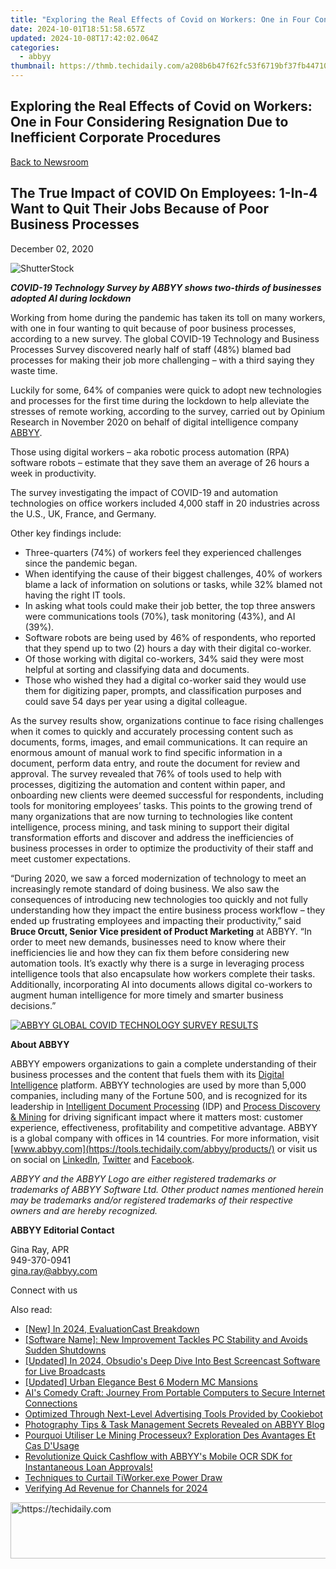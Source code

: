 ```yaml
---
title: "Exploring the Real Effects of Covid on Workers: One in Four Considering Resignation Due to Inefficient Corporate Procedures"
date: 2024-10-01T18:51:58.657Z
updated: 2024-10-08T17:42:02.064Z
categories:
  - abbyy
thumbnail: https://thmb.techidaily.com/a208b6b47f62fc53f6719bf37fb44710d3bca87f00271cab6e02272f4110e26d.jpg
---
```


## Exploring the Real Effects of Covid on Workers: One in Four Considering Resignation Due to Inefficient Corporate Procedures

[Back to Newsroom](https://tools.techidaily.com/abbyy/products/)

## The True Impact of COVID On Employees: 1-In-4 Want to Quit Their Jobs Because of Poor Business Processes

December 02, 2020

![ShutterStock](https://content.abbyy.com/-/media/project/abbyy/abbyy/branchtemplates/shutterstock_1272462163_1296-x-729.jpg?h=729&iar=0&w=1296)

**_COVID-19 Technology Survey by ABBYY shows two-thirds of businesses adopted AI during lockdown_**

Working from home during the pandemic has taken its toll on many workers, with one in four wanting to quit because of poor business processes, according to a new survey. The global COVID-19 Technology and Business Processes Survey discovered nearly half of staff (48%) blamed bad processes for making their job more challenging – with a third saying they waste time.

Luckily for some, 64% of companies were quick to adopt new technologies and processes for the first time during the lockdown to help alleviate the stresses of remote working, according to the survey, carried out by Opinium Research in November 2020 on behalf of digital intelligence company [ABBYY](https://www.abbyy.com "ABBYY a Digital Intelligence Company").

Those using digital workers – aka robotic process automation (RPA) software robots – estimate that they save them an average of 26 hours a week in productivity.

The survey investigating the impact of COVID-19 and automation technologies on office workers included 4,000 staff in 20 industries across the U.S., UK, France, and Germany.

Other key findings include:

* Three-quarters (74%) of workers feel they experienced challenges since the pandemic began.
* When identifying the cause of their biggest challenges, 40% of workers blame a lack of information on solutions or tasks, while 32% blamed not having the right IT tools.
* In asking what tools could make their job better, the top three answers were communications tools (70%), task monitoring (43%), and AI (39%).
* Software robots are being used by 46% of respondents, who reported that they spend up to two (2) hours a day with their digital co-worker.
* Of those working with digital co-workers, 34% said they were most helpful at sorting and classifying data and documents.
* Those who wished they had a digital co-worker said they would use them for digitizing paper, prompts, and classification purposes and could save 54 days per year using a digital colleague.

As the survey results show, organizations continue to face rising challenges when it comes to quickly and accurately processing content such as documents, forms, images, and email communications. It can require an enormous amount of manual work to find specific information in a document, perform data entry, and route the document for review and approval. The survey revealed that 76% of tools used to help with processes, digitizing the automation and content within paper, and onboarding new clients were deemed successful for respondents, including tools for monitoring employees’ tasks. This points to the growing trend of many organizations that are now turning to technologies like content intelligence, process mining, and task mining to support their digital transformation efforts and discover and address the inefficiencies of business processes in order to optimize the productivity of their staff and meet customer expectations.

“During 2020, we saw a forced modernization of technology to meet an increasingly remote standard of doing business. We also saw the consequences of introducing new technologies too quickly and not fully understanding how they impact the entire business process workflow – they ended up frustrating employees and impacting their productivity,” said **Bruce Orcutt, Senior Vice president of Product Marketing** at ABBYY. “In order to meet new demands, businesses need to know where their inefficiencies lie and how they can fix them before considering new automation tools. It’s exactly why there is a surge in leveraging process intelligence tools that also encapsulate how workers complete their tasks. Additionally, incorporating AI into documents allows digital co-workers to augment human intelligence for more timely and smarter business decisions.”

[![ABBYY GLOBAL COVID TECHNOLOGY SURVEY RESULTS](https://static1.abbyy.com/abbyycommedia/30408/abbyy-global-covid-technology-survey_us_1200x628.jpg)](https://www.abbyy.com/media/30408/abbyy-global-covid-technology-survey%5Fus%5F1200x628.jpg "see full version")

**About ABBYY**

ABBYY empowers organizations to gain a complete understanding of their business processes and the content that fuels them with its [Digital Intelligence](https://tools.techidaily.com/abbyy/products/) platform. ABBYY technologies are used by more than 5,000 companies, including many of the Fortune 500, and is recognized for its leadership in [Intelligent Document Processing](https://tools.techidaily.com/abbyy/products/) (IDP) and [Process Discovery & Mining](https://tools.techidaily.com/abbyy/products/) for driving significant impact where it matters most: customer experience, effectiveness, profitability and competitive advantage. ABBYY is a global company with offices in 14 countries. For more information, visit [www.abbyy.com](https://tools.techidaily.com/abbyy/products/) or visit us on social on [LinkedIn](https://www.linkedin.com/company/abbyy "ABBYY on LinkedIn"), [Twitter](https://twitter.com/ABBYY%5FSoftware "ABBYY on Twitter") and [Facebook](https://www.facebook.com/ABBYYsoft "ABBYY on Facebook").

_ABBYY and the ABBYY Logo are either registered trademarks or trademarks of ABBYY Software Ltd. Other product names mentioned herein may be trademarks and/or registered trademarks of their respective owners and are hereby recognized._

**ABBYY Editorial Contact**

Gina Ray, APR  
949-370-0941  
[gina.ray@abbyy.com](https://tools.techidaily.com/abbyy/products/)

Connect with us

<ins class="adsbygoogle"
     style="display:block"
     data-ad-format="autorelaxed"
     data-ad-client="ca-pub-7571918770474297"
     data-ad-slot="1223367746"></ins>

<ins class="adsbygoogle"
     style="display:block"
     data-ad-client="ca-pub-7571918770474297"
     data-ad-slot="8358498916"
     data-ad-format="auto"
     data-full-width-responsive="true"></ins>

<span class="atpl-alsoreadstyle">Also read:</span>
<div><ul>
<li><a href="https://screen-mirroring-recording.techidaily.com/new-in-2024-evaluationcast-breakdown/"><u>[New] In 2024, EvaluationCast Breakdown</u></a></li>
<li><a href="https://win-able.techidaily.com/software-name-new-improvement-tackles-pc-stability-and-avoids-sudden-shutdowns/"><u>[Software Name]: New Improvement Tackles PC Stability and Avoids Sudden Shutdowns</u></a></li>
<li><a href="https://remote-screen-capture.techidaily.com/updated-in-2024-obsudios-deep-dive-into-best-screencast-software-for-live-broadcasts/"><u>[Updated] In 2024, Obsudio's Deep Dive Into Best Screencast Software for Live Broadcasts</u></a></li>
<li><a href="https://screen-video-capture.techidaily.com/updated-urban-elegance-best-6-modern-mc-mansions/"><u>[Updated] Urban Elegance Best 6 Modern MC Mansions</u></a></li>
<li><a href="https://tech-hub.techidaily.com/ais-comedy-craft-journey-from-portable-computers-to-secure-internet-connections/"><u>AI's Comedy Craft: Journey From Portable Computers to Secure Internet Connections</u></a></li>
<li><a href="https://solve-info.techidaily.com/optimized-through-next-level-advertising-tools-provided-by-cookiebot/"><u>Optimized Through Next-Level Advertising Tools Provided by Cookiebot</u></a></li>
<li><a href="https://solve-info.techidaily.com/photography-tips-and-task-management-secrets-revealed-on-abbyy-blog/"><u>Photography Tips & Task Management Secrets Revealed on ABBYY Blog</u></a></li>
<li><a href="https://solve-info.techidaily.com/pourquoi-utiliser-le-mining-processeux-exploration-des-avantages-et-cas-dusage/"><u>Pourquoi Utiliser Le Mining Processeux? Exploration Des Avantages Et Cas D'Usage</u></a></li>
<li><a href="https://solve-info.techidaily.com/revolutionize-quick-cashflow-with-abbyys-mobile-ocr-sdk-for-instantaneous-loan-approvals/"><u>Revolutionize Quick Cashflow with ABBYY's Mobile OCR SDK for Instantaneous Loan Approvals!</u></a></li>
<li><a href="https://win11-tips.techidaily.com/techniques-to-curtail-tiworkerexe-power-draw/"><u>Techniques to Curtail TiWorker.exe Power Draw</u></a></li>
<li><a href="https://youtube-tips.techidaily.com/ying-ad-revenue-for-channels-for-2024/"><u>Verifying Ad Revenue for Channels for 2024</u></a></li>
</ul></div>

<!-- affiliate ads begin -->
<a href="https://aligracehair.sjv.io/c/5597632/1972698/19272" target="_top" id="1972698">
  <img src="//a.impactradius-go.com/display-ad/19272-1972698" border="0" alt="https://techidaily.com" width="728" height="90"/>
</a>
<img height="0" width="0" src="https://aligracehair.sjv.io/i/5597632/1972698/19272" style="position:absolute;visibility:hidden;" border="0" />
<!-- affiliate ads end -->

